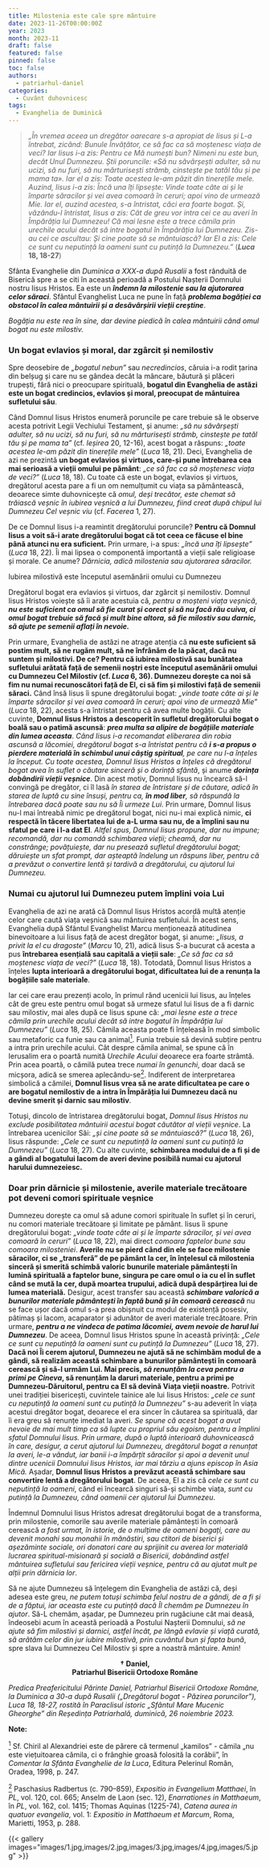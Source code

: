 ```yaml
---
title: Milostenia este cale spre mântuire
date: 2023-11-26T00:00:00Z
year: 2023
month: 2023-11
draft: false
featured: false
pinned: false
toc: false
authors:
  - patriarhul-daniel  
categories:
  - Cuvânt duhovnicesc
tags:
  - Evanghelia de Duminică
---
```

> _„În vremea aceea un dregător oarecare s-a apropiat de Iisus și L-a întrebat, zicând: Bunule Învățător, ce să fac ca să moștenesc viața de veci? Iar Iisus i-a zis: Pentru ce Mă numești bun? Nimeni nu este bun, decât Unul Dumnezeu. Știi poruncile: «Să nu săvârșești adulter, să nu ucizi, să nu furi, să nu mărturisești strâmb, cinstește pe tatăl tău și pe mama ta». Iar el a zis: Toate acestea le-am păzit din tinerețile mele. Auzind, Iisus i-a zis: Încă una îți lipsește: Vinde toate câte ai și le împarte săracilor și vei avea comoară în ceruri; apoi vino de urmează Mie. Iar el, auzind acestea, s-a întristat, căci era foarte bogat. Și, văzându-l întristat, Iisus a zis: Cât de greu vor intra cei ce au averi în Împărăția lui Dumnezeu! Că mai lesne este a trece cămila prin urechile acului decât să intre bogatul în Împărăția lui Dumnezeu. Zis-au cei ce ascultau: Și cine poate să se mântuiască? Iar El a zis: Cele ce sunt cu neputință la oameni sunt cu putință la Dumnezeu.”_ (**_Luca_ 18, 18-27**)

Sfânta Evanghelie din _Duminica a XXX-a după Rusalii_ a fost rânduită de Biserică spre a se citi în această perioadă a Postului Nașterii Domnului nostru Iisus Hristos. Ea este un ***îndemn la milostenie sau la ajutorarea celor săraci***. Sfântul Evanghelist Luca ne pune în față ***problema bogăției ca obstacol în calea mântuirii și a desăvârșirii vieții creștine***.

_Bogăția nu este rea în sine, dar devine piedică în calea mântuirii când omul bogat nu este milostiv._

### Un bogat evlavios și moral, dar zgârcit și nemilostiv

Spre deosebire de _„bogatul nebun”_ sau _necredincios_, căruia i-a rodit țarina din belșug și care nu se gândea decât la mâncare, băutură și plăceri trupești, fără nici o preocupare spirituală, **bogatul din Evanghelia de astăzi este un bogat credincios, evlavios și moral, preocupat de mântuirea sufletului său**.

Când Domnul Iisus Hristos enumeră poruncile pe care trebuie să le observe acesta potrivit Legii Vechiului Testament, și anume: _„să nu săvârșești adulter, să nu ucizi, să nu furi, să nu mărturisești strâmb, cinstește pe tatăl tău și pe mama ta”_ (cf. _Ieșirea_ 20, 12-16), acest bogat a răspuns: _„toate acestea le-am păzit din tinerețile mele”_ (_Luca_ 18, 21). Deci, Evanghelia de azi ne prezintă **un bogat evlavios și virtuos, care-și pune întrebarea cea mai serioasă a vieții omului pe pământ**: _„ce să fac ca să moștenesc viața de veci?”_ (_Luca_ 18, 18). Cu toate că este un bogat, evlavios și virtuos, dregătorul acesta pare a fi un om nemulțumit cu viața sa pământească, deoarece simte duhovnicește că _omul, deși trecător, este chemat să trăiască veșnic în iubirea veșnică a lui Dumnezeu, fiind creat după chipul lui Dumnezeu Cel veșnic viu_ (cf. _Facerea_ 1, 27).

De ce Domnul Iisus i-a reamintit dregătorului poruncile? **Pentru că Domnul Iisus a voit să-i arate dregătorului bogat că tot ceea ce făcuse el bine până atunci nu era suficient.** Prin urmare, i-a spus: _„încă una îți lipsește”_ (_Luca_ 18, 22). Îi mai lipsea o componentă importantă a vieții sale religioase și morale. Ce anume? _Dărnicia, adică milostenia sau ajutorarea săracilor._

Iubirea milostivă este începutul asemănării omului cu Dumnezeu

Dregătorul bogat era evlavios și virtuos, dar zgârcit și nemilostiv. Domnul Iisus Hristos voiește să îi arate acestuia că, _pentru a moșteni viața veșnică_, ***nu este suficient ca omul să fie curat și corect și să nu facă rău cuiva, ci omul bogat trebuie să facă și mult bine altora, să fie milostiv sau darnic, să ajute pe semenii aflați în nevoie.***

Prin urmare, Evanghelia de astăzi ne atrage atenția că **nu este suficient să postim mult, să ne rugăm mult, să ne înfrânăm de la păcat, dacă nu suntem și milostivi. De ce? Pentru că iubirea milostivă sau bunătatea sufletului arătată față de semenii noștri este începutul asemănării omului cu Dumnezeu Cel Milostiv (cf. _Luca_ 6, 36). Dumnezeu dorește ca noi să fim nu numai recunoscători față de El, ci să fim și milostivi față de semenii săraci.** Când însă Iisus îi spune dregătorului bogat: _„vinde toate câte ai și le împarte săracilor și vei avea comoară în ceruri; apoi vino de urmează Mie”_ (_Luca_ 18, 22), acesta s-a întristat pentru că avea multe bogății. Cu alte cuvinte, **Domnul Iisus Hristos a descoperit în sufletul dregătorului bogat o boală sau o patimă ascunsă**: ***prea multa sa alipire de bogățiile materiale din lumea aceasta***. _Când Iisus i-a recomandat eliberarea din robia ascunsă a lăcomiei, dregătorul bogat s-a întristat pentru că **i s-a propus o pierdere materială în schimbul unui câștig spiritual**, pe care nu l-a înțeles la început. Cu toate acestea, Domnul Iisus Hristos a înțeles că dregătorul bogat avea în suflet o căutare sinceră și o dorință sfântă_, și anume ***dorința dobândirii vieții veșnice***. Din acest motiv, Domnul Iisus nu încearcă să-l convingă pe dregător, ci îl lasă _în starea de întristare și de căutare, adică în starea de luptă cu sine însuși, pentru ca, **în mod liber**, să răspundă la întrebarea dacă poate sau nu să Îi urmeze Lui_. Prin urmare, Domnul Iisus nu-l mai întreabă nimic pe dregătorul bogat, nici nu-i mai explică nimic, **ci respectă în tăcere libertatea lui de a-L urma sau nu, de a împlini sau nu sfatul pe care i l-a dat El**. _Altfel spus, Domnul Iisus propune, dar nu impune; recomandă, dar nu comandă schimbarea vieții; cheamă, dar nu constrânge; povățuiește, dar nu presează sufletul dregătorului bogat; dăruiește un sfat prompt, dar așteaptă îndelung un răspuns liber, pentru că a prevăzut o convertire lentă și tardivă a dregătorului, cu ajutorul lui Dumnezeu._

### Numai cu ajutorul lui Dumnezeu putem împlini voia Lui

Evanghelia de azi ne arată că Domnul Iisus Hristos acordă multă atenție celor care caută viața veșnică sau mântuirea sufletului. În acest sens, Evanghelia după Sfântul Evanghelist Marcu menționează atitudinea binevoitoare a lui Iisus față de acest dregător bogat, și anume: _„Iisus, a privit la el cu dragoste”_ (_Marcu_ 10, 21), adică Iisus S-a bucurat că acesta a pus **întrebarea esențială sau capitală a vieții sale**: _„Ce să fac ca să moștenesc viața de veci?”_ (_Luca_ 18, 18). Totodată, Domnul Iisus Hristos a înțeles **lupta interioară a dregătorului bogat, dificultatea lui de a renunța la bogățiile sale materiale**.

Iar cei care erau prezenți acolo, în primul rând ucenicii lui Iisus, au înțeles cât de greu este pentru omul bogat să urmeze sfatul lui Iisus de a fi darnic sau milostiv, mai ales după ce Iisus spune că: _„mai lesne este a trece cămila prin urechile acului decât să intre bogatul în Împărăția lui Dumnezeu”_ (_Luca_ 18, 25). Cămila aceasta poate fi înțeleasă în mod simbolic sau metaforic ca funie sau ca animal<a id="note_1" href="#note_def_1" class="ppc-note"><sup>1</sup></a>. Funia trebuie să devină subțire pentru a intra prin urechile acului. Cât despre cămila animal, se spune că în Ierusalim era o poartă numită _Urechile Acului_ deoarece era foarte strâmtă. Prin acea poartă, o cămilă putea trece _numai în genunchi_, doar dacă se micșora, adică se smerea aplecându-se<a id="note_2" href="#note_def_2" class="ppc-note"><sup>2</sup></a>. Indiferent de interpretarea simbolică a cămilei, **Domnul Iisus vrea să ne arate dificultatea pe care o are bogatul nemilostiv de a intra în Împărăția lui Dumnezeu dacă nu devine smerit și darnic sau milostiv**.

Totuși, dincolo de întristarea dregătorului bogat, _Domnul Iisus Hristos nu exclude posibilitatea mântuirii acestui bogat căutător al vieții veșnice_. La întrebarea ucenicilor Săi: _„și cine poate să se mântuiască?”_ (_Luca_ 18, 26), Iisus răspunde: _„Cele ce sunt cu neputință la oameni sunt cu putință la Dumnezeu”_ (_Luca_ 18, 27). Cu alte cuvinte, **schimbarea modului de a fi și de a gândi al bogatului lacom de averi devine posibilă numai cu ajutorul harului dumnezeiesc.**

### Doar prin dărnicie și milostenie, averile materiale trecătoare pot deveni comori spirituale veșnice

Dumnezeu dorește ca omul să adune comori spirituale în suflet și în ceruri, nu comori materiale trecătoare și limitate pe pământ. Iisus îi spune dregătorului bogat: _„vinde toate câte ai și le împarte săracilor, și vei avea comoară în ceruri”_ (_Luca_ 18, 22), mai direct _comoara faptelor bune sau comoara milosteniei_. **Averile nu se pierd când din ele se face milostenie săracilor, ci se „transferă” de pe pământ la cer, în înțelesul că milostenia sinceră și smerită schimbă valoric bunurile materiale pământești în lumină spirituală a faptelor bune, singura pe care omul o ia cu el în suflet când se mută la cer, după moartea trupului, adică după despărțirea lui de lumea materială.** Desigur, acest transfer sau această ***schimbare valorică a bunurilor materiale pământești în faptă bună și în comoară cerească*** nu se face ușor dacă omul s-a prea obișnuit cu modul de existență posesiv, pătimaș și lacom, acaparator și adunător de averi materiale trecătoare. Prin urmare, ***pentru a ne vindeca de patima lăcomiei, avem nevoie de harul lui Dumnezeu***. De aceea, Domnul Iisus Hristos spune în această privință: _„Cele ce sunt cu neputință la oameni sunt cu putință la Dumnezeu”_ (_Luca_ 18, 27). **Dacă noi Îi cerem ajutorul, Dumnezeu ne ajută să ne schimbăm modul de a gândi, să realizăm această schimbare a bunurilor pământești în comoară cerească și să-I urmăm Lui. Mai precis, _să renunțăm la ceva pentru a primi pe Cineva_, să renunțăm la daruri materiale, pentru a primi pe Dumnezeu-Dăruitorul, pentru ca El să devină Viața vieții noastre.** Potrivit unei tradiției bisericești, cuvintele tainice ale lui Iisus Hristos: _„cele ce sunt cu neputință la oameni sunt cu putință la Dumnezeu”_ s-au adeverit în viața acestui dregător bogat, deoarece el era sincer în căutarea sa spirituală, dar îi era greu să renunțe imediat la averi. _Se spune că acest bogat a avut nevoie de mai mult timp ca să lupte cu propriul său egoism, pentru a împlini sfatul Domnului Iisus. Prin urmare, după o luptă interioară duhovnicească în care, desigur, a cerut ajutorul lui Dumnezeu, dregătorul bogat a renunțat la averi, le-a vândut, iar banii i-a împărțit săracilor și apoi a devenit unul dintre ucenicii Domnului Iisus Hristos, iar mai târziu a ajuns episcop în Asia Mică._ Așadar, **Domnul Iisus Hristos a prevăzut această schimbare sau convertire lentă a dregătorului bogat**. De aceea, El a zis că _cele ce sunt cu neputință la oameni_, când ei încearcă singuri să-și schimbe viața, _sunt cu putință la Dumnezeu, când oamenii cer ajutorul lui Dumnezeu_.

Îndemnul Domnului Iisus Hristos adresat dregătorului bogat de a transforma, prin milostenie, comorile sau averile materiale pământești în comoară cerească _a fost urmat, în istorie, de o mulțime de oameni bogați, care au devenit monahi sau monahii în mănăstiri, sau ctitori de biserici și așezăminte sociale, ori donatori care au sprijinit cu averea lor materială lucrarea spiritual-misionară și socială a Bisericii, dobândind astfel mântuirea sufletului sau fericirea vieții veșnice, pentru că au ajutat mult pe alții prin dărnicia lor_.

Să ne ajute Dumnezeu să înțelegem din Evanghelia de astăzi că, deși adesea este greu, _ne putem totuși schimba felul nostru de a gândi, de a fi și de a făptui, iar aceasta este cu putință dacă Îl chemăm pe Dumnezeu în ajutor_. Să-L chemăm, așadar, pe Dumnezeu prin rugăciune cât mai deasă, îndeosebi acum în această perioadă a Postului Nașterii Domnului, _să ne ajute să fim milostivi și darnici, astfel încât, pe lângă evlavie și viață curată, să arătăm celor din jur iubire milostivă, prin cuvântul bun și fapta bună_, spre slava lui Dumnezeu Cel Milostiv și spre a noastră mântuire. Amin!

**<p style="text-align: center;">† Daniel,<br>Patriarhul Bisericii Ortodoxe Române</p>**

_Predica Preafericitului Părinte Daniel, Patriarhul Bisericii Ortodoxe Române, la Duminica a 30-a după Rusalii („Dregătorul bogat - Păzirea poruncilor”), Luca 18, 18-27, rostită în Paraclisul istoric „Sfântul Mare Mucenic Gheorghe” din Reședința Patriarhală, duminică, 26 noiembrie 2023._

**Note:**

<a id="note_def_1" href="#note_1" class="ppc-note-def"><sup>1</sup></a> Sf. Chiril al Alexandriei este de părere că termenul „kamilos” - cămila „nu este viețuitoarea cămila, ci o frânghie groasă folosită la corăbii”, în _Comentar la Sfânta Evanghelie de la Luca_, Editura Pelerinul Român, Oradea, 1998, p. 247.

<a id="note_def_2" href="#note_2" class="ppc-note-def"><sup>2</sup></a> Paschasius Radbertus (c. 790–859), _Expositio in Evangelium Matthaei_, în _PL_, vol. 120, col. 665; Anselm de Laon (sec. 12), _Enarrationes in Matthaeum_, în _PL_, vol. 162, col. 1415; Thomas Aquinas (1225-74), _Catena aurea in quatuor evangelia_, vol. 1: _Expositio in Matthaeum et Marcum_, Roma, Marietti, 1953, p. 288.

{{< gallery images="images/1.jpg,images/2.jpg,images/3.jpg,images/4.jpg,images/5.jpg" >}}